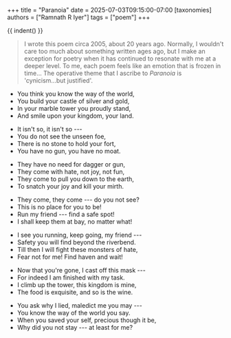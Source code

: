 +++
title = "Paranoia"
date = 2025-07-03T09:15:00-07:00
[taxonomies]
authors = ["Ramnath R Iyer"]
tags = ["poem"]
+++

{{ indent() }}

> I wrote this poem circa 2005, about 20 years ago. Normally, I wouldn't care too much about
> something written ages ago, but I make an exception for poetry when it has continued to resonate
> with me at a deeper level. To me, each poem feels like an emotion that is frozen in time... The
> operative theme that I ascribe to *Paranoia* is 'cynicism...but justified'.

- You think you know the way of the world,
- You build your castle of silver and gold,
- In your marble tower you proudly stand,
- And smile upon your kingdom, your land.

+ It isn't so, it isn't so ---
+ You do not see the unseen foe,
+ There is no stone to hold your fort,
+ You have no gun, you have no moat.

- They have no need for dagger or gun,
- They come with hate, not joy, not fun,
- They come to pull you down to the earth,
- To snatch your joy and kill your mirth.

+ They come, they come --- do you not see?
+ This is no place for you to be!
+ Run my friend --- find a safe spot!
+ I shall keep them at bay, no matter what!

- I see you running, keep going, my friend ---
- Safety you will find beyond the riverbend.
- Till then I will fight these monsters of hate,
- Fear not for me! Find haven and wait!

+ Now that you're gone, I cast off this mask ---
+ For indeed I am finished with my task.
+ I climb up the tower, this kingdom is mine,
+ The food is exquisite, and so is the wine.

- You ask why I lied, maledict me you may ---
- You know the way of the world you say.
- When you saved your self, precious though it be,
- Why did you not stay --- at least for me?
